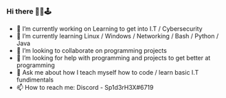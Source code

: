 ### Hi there 🏴‍☠️🕹


- 🔭 I’m currently working on Learning to get into I.T / Cybersecurity
- 🌱 I’m currently learning Linux / Windows / Networking / Bash / Python / Java
- 👯 I’m looking to collaborate on programming projects
- 🤔 I’m looking for help with programming and projects to get better at programming
- 💬 Ask me about how I teach myself how to code / learn basic I.T fundimentals
- 📫 How to reach me: Discord - Sp1d3rH3X#6719
